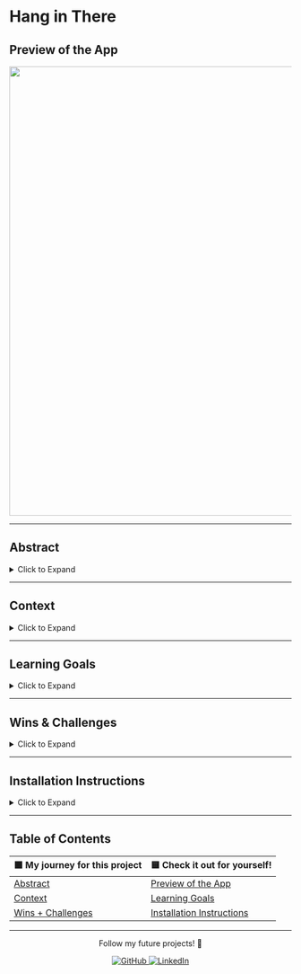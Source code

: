 # Hang in There


## Preview of the App 

<p align="center">
    <img src="https://media2.giphy.com/media/v1.Y2lkPTc5MGI3NjExZmJuOHFpZWZwdG44ZndhZ2NwMjFoNGQweGh6Zm94d2FyN3p4NGQ0ZiZlcD12MV9pbnRlcm5hbF9naWZfYnlfaWQmY3Q9Zw/anteazMpOvnfARJsP2/giphy.gif" width="800">
</p>

---

<a id="abstract"></a>
## Abstract  
<details>
  <summary>Click to Expand</summary>

| Description |
|------------|
| 🟨  **Looking for motivation or a reality check?** This is the project for you! |
| 🛠  **Simple navigation & customization** lets you create your own posters. |

</details>

---

<a id="context"></a>

## Context  
<details>
  <summary>Click to Expand</summary>

<div align="center">

  | ⬛ **Experience** | 🟨 **Insights** |
  |------------|------------|
  | 🟪 Worked on this project for a few hours each day | 🟪 Picking it back up was easier due to past experience |
  | 🟪 Previously completed this project | 🟪 Reinforced my understanding of JavaScript and DOM manipulation |
  | 🟪 Focused on refining my approach | 🟪 Improved debugging skills and efficiency in structuring the code |
  | 🟪 Used prior knowledge to accelerate progress | 🟪 Recognized patterns from past projects and applied them here |
  | 🟪 Excited to build on this further | 🟪 Looking forward to implementing more complex functionality |
</div>

</details>

---

<a id="learning-goals"></a>

## Learning Goals  
<details>
  <summary>Click to Expand</summary>

  <div align="center">

  | 🏁 Goal | 🏁 Focus Area |
  |------------|------------|
  |  Strengthen JavaScript fundamentals |  Work with functions, loops, and arrays effectively |
  |  Enhance DOM manipulation skills |  Learn how to dynamically update and modify elements on the page |
  |  Improve event handling |  Gain experience with event listeners and user interactions |
  |  Refine problem-solving abilities |  Debug and troubleshoot JavaScript errors more efficiently |
  |  Gain better understanding of Git workflow |  Practice commits, branching, and collaboration on GitHub |

  </div>

</details>

---

<a id="wins-challenges"></a>

## Wins & Challenges  
<details>
  <summary>Click to Expand</summary>

<div align="center">

  | 🏆 Wins | 🪨 Challenges |
  |------------|------------|
  | 🏆 Successfully refactored code for better readability | 🪨 Debugging issues with hidden elements not displaying correctly |
  | 🏆 Improved understanding of event listeners and DOM manipulation | 🪨 Ensuring proper state management when switching between poster views |
  | 🏆 Implemented dynamic poster creation with user input | 🪨 Managing CSS styles to make the posters look uniform across different screen sizes |
  | 🏆 Optimized saved posters functionality to prevent duplicates | 🪨 Handling unexpected user inputs that might break poster generation |
  | 🏆 Strengthened my ability to troubleshoot issues independently | 🪨 Balancing efficiency with keeping code easy to read and maintain |

</div>

</details>

---

<a id="installation-instructions"></a>
## Installation Instructions  
<details>
  <summary>Click to Expand</summary>

**Step 1:** Fork and clone the repository  
**Step 2:** Navigate to the project folder  
**Step 3:** Open `index.html` in a browser  
**Step 4:** Start customizing posters!  

Want to contribute? **Check out the issues tab on GitHub!**  
🔗 [GitHub Issues](https://github.com/shadeauchristensen/hang-in-there-repeat/issues)

</details>

---

## Table of Contents  
<div align="center">

| ⬛ **My journey for this project** | 🟨 **Check it out for yourself!** |
|------------|------------|
| [Abstract](#abstract) | [Preview of the App](#preview-of-the-app) |
| [Context](#context) | [Learning Goals](#learning-goals) |
| [Wins + Challenges](#wins--challenges) | [Installation Instructions](#installation-instructions) |

</div>

---

<p align="center">
  Follow my future projects! 🚀  


<p align="center">
  
  <a href="https://github.com/shadeauchristensen">
    <img src="https://img.shields.io/badge/GitHub-000?style=for-the-badge&logo=github&logoColor=white" alt="GitHub">
  </a>

  <a href="https://www.linkedin.com/in/shadeauchristensen">
    <img src="https://img.shields.io/badge/LinkedIn-0077B5?style=for-the-badge&logo=linkedin&logoColor=white" alt="LinkedIn">
  </a>
</p>
